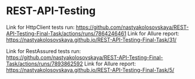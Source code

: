 # REST-API-Testing
Link for HttpClient tests run: https://github.com/nastyakolosovskaya/REST-API-Testing-Final-Task/actions/runs/7864246461
Link for Allure report: https://nastyakolosovskaya.github.io/REST-API-Testing-Final-Task/31/

Link for RestAssured tests run: https://github.com/nastyakolosovskaya/REST-API-Testing-Final-Task/actions/runs/7893862592
Link for Allure report: https://nastyakolosovskaya.github.io/REST-API-Testing-Final-Task/5/
